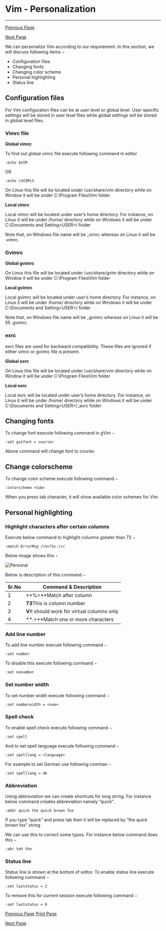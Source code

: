 # Vim - Personalization

------



[ Previous Page](https://www.tutorialspoint.com/vim/vim_tips_and_tricks.htm)

[Next Page ](https://www.tutorialspoint.com/vim/vim_conclusion.htm)

We can personalize Vim according to our requirement. In this section, we will discuss following items −

- Configuration files
- Changing fonts
- Changing color scheme
- Personal highlighting
- Status line

## Configuration files

For Vim configuration files can be at user level or global level. User specific settings will be stored in user level files while global settings will be stored in global level files.

### Vimrc file

**Global vimrc**

To find out global vimrc file execute following command in editor

```
:echo $VIM
```

OR

```
:echo \%VIM\%
```

On Linux this file will be located under /usr/share/vim directory while on Window it will be under C:\Program Files\Vim folder

**Local vimrc**

Local vimrc will be located under user’s home directory. For instance, on Linux it will be under /home/<USER> directory while on Windows it will be under C:\Documents and Setting\<USER>/ folder

Note that, on Windows file name will be _vimrc whereas on Linux it will be .vimrc.

### Gvimrc

**Global gvimrc**

On Linux this file will be located under /usr/share/gvim directory while on Window it will be under C:\Program Files\Vim folder

**Local gvimrc**

Local gvimrc will be located under user’s home directory. For instance, on Linux it will be under /home/<USER> directory while on Windows it will be under C:\Documents and Setting\<USER>/ folder

Note that, on Windows file name will be _gvimrc whereas on Linux it will be 55 .gvimrc.

### exrc

exrc files are used for backward compatibility. These files are ignored if either vimrc or gvimrc file is present.

**Global exrc**

On Linux this file will be located under /usr/share/vim directory while on Window it will be under C:\Program Files\Vim folder

**Local exrc**

Local exrc will be located under user’s home directory. For instance, on Linux it will be under /home/<USER> directory while on Windows it will be under C:\Documents and Setting\<USER>/_exrc folder

## Changing fonts

To change font execute following command in gVim −

```
:set guifont = courier
```

Above command will change font to courier.

## Change colorscheme

To change color scheme execute following command −

```
:colorscheme <tab>
```

When you press tab character, it will show available color schemes for Vim.

## Personal highlighting

### Highlight characters after certain columns

Execute below command to highlight columns greater than 73 −

```
:match ErrorMsg /\%>73v.\+/
```

Below image shows this −

![Personal](https://www.tutorialspoint.com/vim/images/personal.jpg)

Below is description of this command −

| Sr.No | Command & Description                        |
| ----- | -------------------------------------------- |
| 1     | **\%>**Match after column                    |
| 2     | **73**This is column number                  |
| 3     | **V**It should work for virtual columns only |
| 4     | **.\+**Match one or more characters          |

### Add line number

To add line number execute following command −

```
:set number
```

To disable this execute following command −

```
:set nonumber
```

### Set number width

To set number width execute following command −

```
:set numberwidth = <num>
```

### Spell check

To enable spell check execute following command −

```
:set spell
```

And to set spell language execute following command −

```
:set spelllang = <language>
```

For example to set German use following comman −

```
:set spelllang = de
```

### Abbreviation

Using abbreviation we can create shortcuts for long string. For instance below command creates abbreviation namely “quick”.

```
:abbr quick the quick brown fox
```

If you type “quick” and press tab then it will be replaced by “the quick brown fox” string

We can use this to correct some typos. For instance below command does this −

```shell
:abr teh the
```

### Status line

Status line is shown at the bottom of editor. To enable status line execute following command −

```
:set laststatus = 2
```

To remove this for current session execute following command −

```
:set laststatus = 0
```

[ Previous Page](https://www.tutorialspoint.com/vim/vim_tips_and_tricks.htm) [ Print Page](javascript:printPage();)

[Next Page ](https://www.tutorialspoint.com/vim/vim_conclusion.htm)

